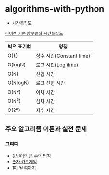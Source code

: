 # algorithms-with-python

- 시간복잡도

[파이썬 기본 함수들의 시간복잡도](https://wiki.python.org/moin/TimeComplexity)

|빅오 표기법|명칭|
|------|---|
|O(1)|상수 시간(Constant time)|
|O(logN)|로그 시간(Log time)|
|O(N)|선형 시간|
|O(NlogN)|로그 선형 시간|
|O(N²)|이차 시간|
|O(N³)|삼차 시간|
|O(2ⁿ)|지수 시간|

## 주요 알고리즘 이론과 실전 문제
### 그리디
- [동빈이의 큰 수의 법칙](https://github.com/xhseb/algorithms-with-python/blob/main/greedy/number_card_game.py)
- [숫자 카드게임](https://github.com/xhseb/algorithms-with-python/blob/main/greedy/number_card_game.py)
- [1이 될 때까지](https://github.com/xhseb/algorithms-with-python/blob/main/greedy/until_one.py)
